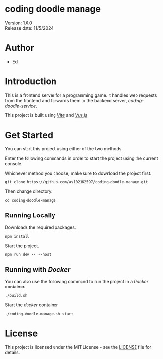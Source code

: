 **coding doodle manage**
========================
Version: 1.0.0\
Release date: 11/5/2024

Author
======
- Ed

Introduction
============
This is a frontend server for a programming game. It handles web requests from the frontend and forwards them to the backend server, *coding-doodle-service*.

This project is built using [*Vite*](https://vite.dev/) and [*Vue.js*](https://v3.vuejs.org/)

Get Started
===========
You can start this project using either of the two methods.

Enter the following commands in order to start the project using the current console.

Whichever method you choose, make sure to download the project first.

    git clone https://github.com/as102162597/coding-doodle-manage.git

Then change directory.

    cd coding-doodle-manage

## Running Locally

Downloads the required packages.

    npm install

Start the project.

    npm run dev -- --host

## Running with *Docker*
You can also use the following command to run the project in a *Docker* container.

    ./build.sh

Start the *docker* container

    ./coding-doodle-manage.sh start

License
=======
This project is licensed under the MIT License - see the [LICENSE](LICENSE) file for details.
